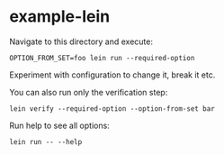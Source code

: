 # example-lein

Navigate to this directory and execute:

``` OPTION_FROM_SET=foo lein run --required-option ```

Experiment with configuration to change it, break it etc.

You can also run only the verification step:

``` lein verify --required-option --option-from-set bar ```

Run help to see all options:

``` lein run -- --help ```
